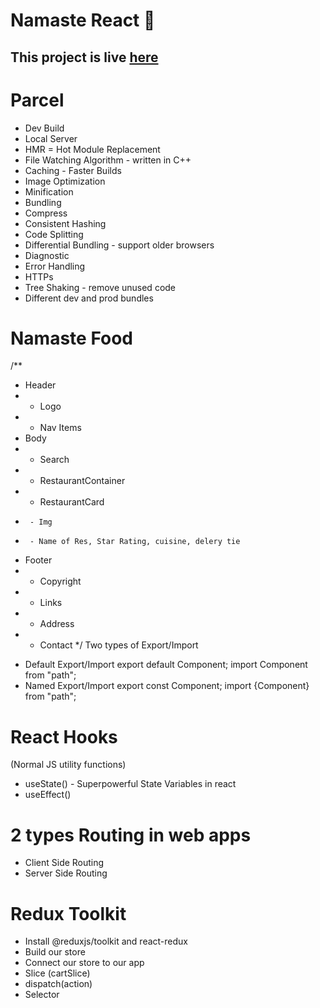 # Namaste React 🚀

## This project is live [here](https://namaste-react-8c778.web.app/)

# Parcel
- Dev Build
- Local Server
- HMR = Hot Module Replacement
- File Watching Algorithm - written in C++
- Caching - Faster Builds
- Image Optimization
- Minification
- Bundling
- Compress
- Consistent Hashing
- Code Splitting
- Differential Bundling - support older browsers
- Diagnostic
- Error Handling
- HTTPs
- Tree Shaking - remove unused code
- Different dev and prod bundles


# Namaste Food
/**
 * Header
 *  - Logo
 *  - Nav Items
 * Body
 *  - Search
 *  - RestaurantContainer
 *    - RestaurantCard
 *      - Img
 *      - Name of Res, Star Rating, cuisine, delery tie
 * Footer
 *  - Copyright
 *  - Links
 *  - Address
 *  - Contact
 */
 Two types of Export/Import
- Default Export/Import
export default Component;
import Component from "path";
- Named Export/Import
export const Component;
import {Component} from "path";
# React Hooks
 (Normal JS utility functions)
- useState() - Superpowerful State Variables in react
- useEffect()

#  2 types Routing in web apps
 - Client Side Routing
 - Server Side Routing




# Redux Toolkit
 - Install @reduxjs/toolkit and react-redux
 - Build our store
 - Connect our store to our app
 - Slice (cartSlice)
 - dispatch(action)
 - Selector